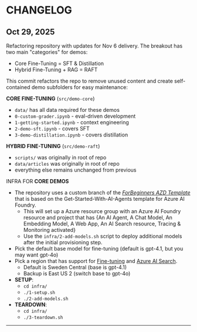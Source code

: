 # CHANGELOG

## Oct 29, 2025

Refactoring repository with updates for Nov 6 delivery. The breakout has two main "categories" for demos:

- Core Fine-Tuning = SFT & Distillation
- Hybrid Fine-Tuning + RAG = RAFT

This commit refactors the repo to remove unused content and create self-contained demo subfolders for easy maintenance:

**CORE FINE-TUNING** (`src/demo-core`)
- `data/` has all data required for these demos
- `0-custom-grader.ipynb` - eval-driven development
- `1-getting-started.ipynb` - context engineering
- `2-demo-sft.ipynb` - covers SFT
- `3-demo-distillation.ipynb` - covers distillation

**HYBRID FINE-TUNING** (`src/demo-raft`)
- `scripts/` was originally in root of repo
- `data/articles` was originally in root of repo
- everything else remains unchanged from previous

INFRA FOR **CORE DEMOS**

- The repository uses a custom branch of the [_ForBeginners AZD Template_](https://github.com/microsoft/ForBeginners/tree/aitour26-demos) that is based on the Get-Started-With-AI-Agents template for Azure AI Foundry.
    - This will set up a Azure resource group with an Azure AI Foundry resource and project that has {An AI Agent, A Chat Model, An Embedding Model, A Web App, An AI Search resource, Tracing & Monitoring activated}
    - Use the `infra/2-add-models.sh` script to deploy additional models after the initial provisioning step. 
- Pick the default base model for fine-tuning (default is gpt-4.1, but you may want gpt-4o)
- Pick a region that has support for [Fine-tuning](https://learn.microsoft.com/azure/ai-foundry/foundry-models/concepts/models-sold-directly-by-azure?pivots=azure-openai&tabs=global-standard-aoai%2Cstandard-chat-completions%2Cglobal-standard#fine-tuning-models) and [Azure AI Search](https://learn.microsoft.com/azure/search/search-region-support#americas).
    - Default is Sweden Central (base is gpt-4.1)
    - Backup is East US 2 (switch base to gpt-4o)
- **SETUP**:
    - `cd infra/`
    - `./1-setup.sh`
    - `./2-add-models.sh`
- **TEARDOWN**:
    - `cd infra/`
    - `./3-teardown.sh`

---
